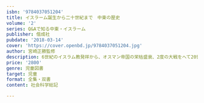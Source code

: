 ```yaml
---
isbn: '9784037051204'
title: イスラーム誕生から二十世紀まで　中東の歴史
volume: '2'
series: Q&Aで知る中東・イスラーム
publisher: 偕成社
pubdate: '2018-03-14'
cover: 'https://cover.openbd.jp/9784037051204.jpg'
author: 宮崎正勝監修
description: 6世紀のイスラム教発祥から、オスマン帝国の栄枯盛衰、2度の大戦をへて20世紀の湾岸戦争にいたるまで、中東の歴史をわかりやすい地図や写真で紹介。
price: '2800'
genre: 児童図書
target: 児童
format: 全集・双書
content: 社会科学総記

---
```

